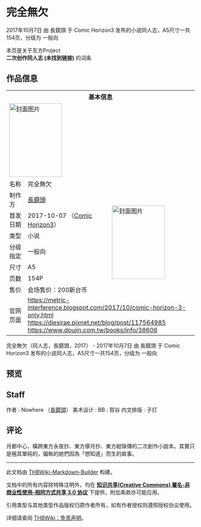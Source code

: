 # 完全無欠

<!-- source html: G:\repos\THBWiki-Markdown-Builder\THBWikiMarkdown\Temp\main\4\47\ns0%3A%E5%AE%8C%E5%85%A8%E7%84%A1%E6%AC%A0.html -->

2017年10月7日 由 長鏡頭 于 Comic Horizon3 发布的小说同人志，A5尺寸一共154页，分级为 一般向

本页是关于东方Project  
 **二次创作同人志 (未找到链接)** 的词条

## 作品信息

<table><tbody><tr><th colspan="3">基本信息</th></tr><tr><td class="cover-artwork-mobile" colspan="2"><a href="./文件-完全無欠封面.jpg.md" class="image" title="封面图片"><img alt="封面图片" src="https://upload.thwiki.cc/thumb/f/fb/%E5%AE%8C%E5%85%A8%E7%84%A1%E6%AC%A0%E5%B0%81%E9%9D%A2.jpg/141px-%E5%AE%8C%E5%85%A8%E7%84%A1%E6%AC%A0%E5%B0%81%E9%9D%A2.jpg" decoding="async" loading="lazy" width="141" height="196" srcset="https://upload.thwiki.cc/thumb/f/fb/%E5%AE%8C%E5%85%A8%E7%84%A1%E6%AC%A0%E5%B0%81%E9%9D%A2.jpg/211px-%E5%AE%8C%E5%85%A8%E7%84%A1%E6%AC%A0%E5%B0%81%E9%9D%A2.jpg 1.5x, https://upload.thwiki.cc/thumb/f/fb/%E5%AE%8C%E5%85%A8%E7%84%A1%E6%AC%A0%E5%B0%81%E9%9D%A2.jpg/281px-%E5%AE%8C%E5%85%A8%E7%84%A1%E6%AC%A0%E5%B0%81%E9%9D%A2.jpg 2x" data-file-width="766" data-file-height="1067"></a></td>
</tr><tr><td class="label">名称</td><td colspan="2"> 完全無欠 </td></tr><tr><td class="label">制作方</td><td><a href="./長鏡頭.md" title="長鏡頭">長鏡頭</a></td><td class="cover-artwork" rowspan="7" style="min-width:196px;"><a href="./文件-完全無欠封面.jpg.md" class="image" title="封面图片"><img alt="封面图片" src="https://upload.thwiki.cc/thumb/f/fb/%E5%AE%8C%E5%85%A8%E7%84%A1%E6%AC%A0%E5%B0%81%E9%9D%A2.jpg/141px-%E5%AE%8C%E5%85%A8%E7%84%A1%E6%AC%A0%E5%B0%81%E9%9D%A2.jpg" decoding="async" loading="lazy" width="141" height="196" srcset="https://upload.thwiki.cc/thumb/f/fb/%E5%AE%8C%E5%85%A8%E7%84%A1%E6%AC%A0%E5%B0%81%E9%9D%A2.jpg/211px-%E5%AE%8C%E5%85%A8%E7%84%A1%E6%AC%A0%E5%B0%81%E9%9D%A2.jpg 1.5x, https://upload.thwiki.cc/thumb/f/fb/%E5%AE%8C%E5%85%A8%E7%84%A1%E6%AC%A0%E5%B0%81%E9%9D%A2.jpg/281px-%E5%AE%8C%E5%85%A8%E7%84%A1%E6%AC%A0%E5%B0%81%E9%9D%A2.jpg 2x" data-file-width="766" data-file-height="1067"></a></td>
</tr><tr><td class="label">首发日期</td><td>2017-10-07&#160;（<a href="/展会作品列表?e=Comic+Horizon%233">Comic Horizon3</a>）</td></tr><tr><td class="label">类型</td><td>小说</td></tr><tr><td class="label">分级指定</td><td>一般向</td></tr><tr><td class="label">尺寸</td><td>A5</td></tr><tr><td class="label">页数</td><td>154P</td></tr><tr><td class="label">售价</td><td>会场售价：200新台币</td></tr>
<tr><td class="label">官网页面</td><td colspan="2"><a rel="nofollow" class="external free" href="https://metric-interference.blogspot.com/2017/10/comic-horizon-3-only.html">https://metric-interference.blogspot.com/2017/10/comic-horizon-3-only.html</a><br><a rel="nofollow" class="external free" href="https://diesirae.pixnet.net/blog/post/117564985">https://diesirae.pixnet.net/blog/post/117564985</a><br><a rel="nofollow" class="external free" href="https://www.doujin.com.tw/books/info/38606">https://www.doujin.com.tw/books/info/38606</a></td></tr></tbody></table>

完全無欠（同人志，長鏡頭，2017） - 2017年10月7日 由 長鏡頭 于 Comic Horizon3 发布的小说同人志，A5尺寸一共154页，分级为 一般向

## 预览

## Staff
作者
: Nowhere （[長鏡頭](./長鏡頭.md)）
美术设计
: BB
: 賀谷
内文排版
: 子灯


## 评论

  
月都中心，橫跨東方永夜抄、東方儚月抄、東方紺珠傳的二次創作小說本。其實只是極其單純的，偏執的她們因為「想知道」而生的故事。
  


  
  

  





---

此文档由 [THBWiki-Markdown-Builder](https://github.com/Delsin-Yu/THBWiki-Markdown-Builder) 构建。

文档中的所有内容除特殊注明外，均在 [**知识共享(Creative Commons) 署名-非商业性使用-相同方式共享 3.0 协议**](https://creativecommons.org/licenses/by-sa/3.0/deed.zh-hans) 下提供，附加条款亦可能应用。

引用类型与其他类型作品版权归原作者所有，如有作者授权则遵照授权协议使用。

详细请查阅 [THBWiki：免责声明](https://thbwiki.cc/THBWiki:%E5%85%8D%E8%B4%A3%E5%A3%B0%E6%98%8E)。

